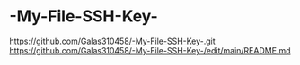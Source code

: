 # -My-File-SSH-Key-
https://github.com/Galas310458/-My-File-SSH-Key-.git
https://github.com/Galas310458/-My-File-SSH-Key-/edit/main/README.md
